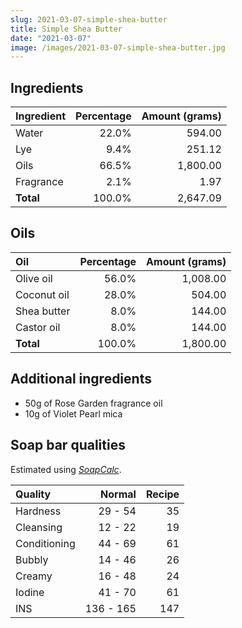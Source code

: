 ```yaml
---
slug: 2021-03-07-simple-shea-butter
title: Simple Shea Butter
date: "2021-03-07"
image: /images/2021-03-07-simple-shea-butter.jpg
---
```

## Ingredients

| Ingredient   | Percentage | Amount (grams) |
|:------------ | ----------:| --------------:|
| Water        |      22.0% |         594.00 |
| Lye          |       9.4% |         251.12 |
| Oils         |      66.5% |       1,800.00 |
| Fragrance    |       2.1% |           1.97 |
| **Total**    |     100.0% |       2,647.09 |

## Oils

| Oil          | Percentage | Amount (grams) |
|:------------ | ----------:| --------------:|
| Olive oil    |      56.0% |       1,008.00 |
| Coconut oil  |      28.0% |         504.00 |
| Shea butter  |       8.0% |         144.00 |
| Castor oil   |       8.0% |         144.00 |
| **Total**    |     100.0% |       1,800.00 |

## Additional ingredients

- 50g of Rose Garden fragrance oil
- 10g of Violet Pearl mica

## Soap bar qualities

Estimated using *[SoapCalc](http://soapcalc.net)*.

| Quality      | Normal    | Recipe |
|:------------ | ---------:| ------:|
| Hardness     | 29 - 54   |     35 |
| Cleansing    | 12 - 22   |     19 |
| Conditioning | 44 - 69   |     61 |
| Bubbly       | 14 - 46   |     26 |
| Creamy       | 16 - 48   |     24 |
| Iodine       | 41 - 70   |     61 |
| INS          | 136 - 165 |    147 |
